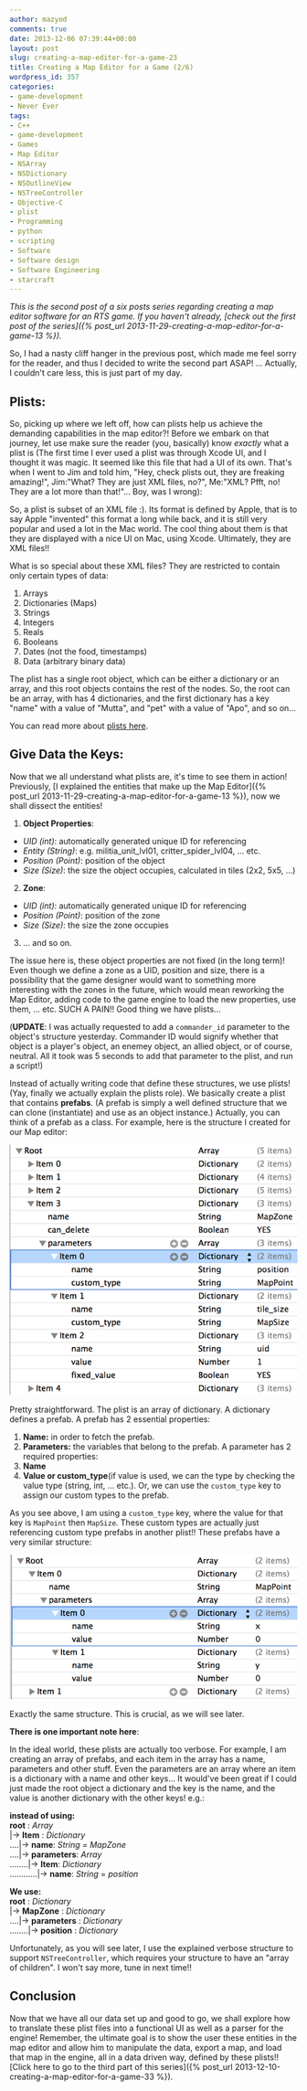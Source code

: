 ```yaml
---
author: mazyod
comments: true
date: 2013-12-06 07:39:44+00:00
layout: post
slug: creating-a-map-editor-for-a-game-23
title: Creating a Map Editor for a Game (2/6)
wordpress_id: 357
categories:
- game-development
- Never Ever
tags:
- C++
- game-development
- Games
- Map Editor
- NSArray
- NSDictionary
- NSOutlineView
- NSTreeController
- Objective-C
- plist
- Programming
- python
- scripting
- Software
- Software design
- Software Engineering
- starcraft
---
```


_This is the second post of a six posts series regarding creating a map editor software for an RTS game. If you haven't already, [check out the first post of the series]({% post_url 2013-11-29-creating-a-map-editor-for-a-game-13 %})._

So, I had a nasty cliff hanger in the previous post, which made me feel sorry for the reader, and thus I decided to write the second part ASAP! ... Actually, I couldn't care less, this is just part of my day.



## Plists:



So, picking up where we left off, how can plists help us achieve the demanding capabilities in the map editor?! Before we embark on that journey, let use make sure the reader (you, basically) know _exactly_ what a plist is (The first time I ever used a plist was through Xcode UI, and I thought it was magic. It seemed like this file that had a UI of its own. That's when I went to Jim and told him, "Hey, check plists out, they are freaking amazing!", Jim:"What? They are just XML files, no?", Me:"XML? Pfft, no! They are a lot more than that!"... Boy, was I wrong):

So, a plist is subset of an XML file :). Its format is defined by Apple, that is to say Apple "invented" this format a long while back, and it is still very popular and used a lot in the Mac world. The cool thing about them is that they are displayed with a nice UI on Mac, using Xcode. Ultimately, they are XML files!!

What is so special about these XML files? They are restricted to contain only certain types of data:

  1. Arrays
  2. Dictionaries (Maps)
  3. Strings
  4. Integers
  5. Reals
  6. Booleans
  7. Dates (not the food, timestamps)
  8. Data (arbitrary binary data)


The plist has a single root object, which can be either a dictionary or an array, and this root objects contains the rest of the nodes. So, the root can be an array, with has 4 dictionaries, and the first dictionary has a key "name" with a value of "Mutta", and "pet" with a value of "Apo", and so on...

You can read more about [plists here](http://en.wikipedia.org/wiki/Property_list).


## Give Data the Keys:


Now that we all understand what plists are, it's time to see them in action! Previously, [I explained the entities that make up the Map Editor]({% post_url 2013-11-29-creating-a-map-editor-for-a-game-13 %}), now we shall dissect the entities!

1. **Object Properties**:
  * _UID (int)_: automatically generated unique ID for referencing
  * _Entity (String)_: e.g. militia_unit_lvl01, critter_spider_lvl04, ... etc.
  * _Position (Point)_: position of the object
  * _Size (Size)_: the size the object occupies, calculated in tiles (2x2, 5x5, ...)

2. **Zone**:
  * _UID (int)_: automatically generated unique ID for referencing
  * _Position (Point)_: position of the zone
  * _Size (Size)_: the size the zone occupies

3. ... and so on.


The issue here is, these object properties are not fixed (in the long term)! Even though we define a zone as a UID, position and size, there is a possibility that the game designer would want to something more interesting with the zones in the future, which would mean reworking the Map Editor, adding code to the game engine to load the new properties, use them, ... etc. SUCH A PAIN!! Good thing we have plists...

(**UPDATE**: I was actually requested to add a `commander_id` parameter to the object's structure yesterday. Commander ID would signify whether that object is a player's object, an enemey object, an allied object, or of course, neutral. All it took was 5 seconds to add that parameter to the plist, and run a script!)

Instead of actually writing code that define these structures, we use plists! (Yay, finally we actually explain the plists role). We basically create a plist that contains **prefabs**. (A prefab is simply a well defined structure that we can clone (instantiate) and use as an object instance.) Actually, you can think of a prefab as a class. For example, here is the structure I created for our Map editor:

[![Screenshot 2013-12-05 23.25.26](/images/screenshot-2013-12-05-23-25-26.png)](/images/screenshot-2013-12-05-23-25-26.png)

Pretty straightforward. The plist is an array of dictionary. A dictionary defines a prefab. A prefab has 2 essential properties:

1. **Name:** in order to fetch the prefab.
2. **Parameters:** the variables that belong to the prefab.
A parameter has 2 required properties:
  1. **Name**
  2. **Value or custom_type**(if value is used, we can the type by checking the value type (string, int, ... etc.). Or, we can use the `custom_type` key to assign our custom types to the prefab.


As you see above, I am using a `custom_type` key, where the value for that key is `MapPoint` then `MapSize`. These custom types are actually just referencing custom type prefabs in another plist!! These prefabs have a very similar structure:

[![Screenshot 2013-12-05 23.34.33](/images/screenshot-2013-12-05-23-34-33.png)](/images/screenshot-2013-12-05-23-34-33.png)

Exactly the same structure. This is crucial, as we will see later.

**There is one important note here**:

In the ideal world, these plists are actually too verbose. For example, I am creating an array of prefabs, and each item in the array has a name, parameters and other stuff. Even the parameters are an array where an item is a dictionary with a name and other keys... It would've been great if I could just made the root object a dictionary and the key is the name, and the value is another dictionary with the other keys! e.g.:

**instead of using:** <br />
**root** : _Array_ <br />
|-> **Item** : _Dictionary_ <br />
....|-> **name**: _String =_ _MapZone_ <br />
....|-> **parameters**: _Array_ <br />
........|-> **Item**: _Dictionary_ <br />
............|-> **name**: _String_ = _position_

**We use:** <br />
**root** : _Dictionary_ <br />
|-> **MapZone** : _Dictionary_ <br />
....|-> **parameters** : _Dictionary_ <br />
........|-> **position** : _Dictionary_

Unfortunately, as you will see later, I use the explained verbose structure to support `NSTreeController`, which requires your structure to have an "array of children". I won't say more, tune in next time!!


## Conclusion


Now that we have all our data set up and good to go, we shall explore how to translate these plist files into a functional UI as well as a parser for the engine! Remember, the ultimate goal is to show the user these entities in the map editor and allow him to manipulate the data, export a map, and load that map in the engine, all in a data driven way, defined by these plists!! [Click here to go to the third part of this series]({% post_url 2013-12-10-creating-a-map-editor-for-a-game-33 %}).
